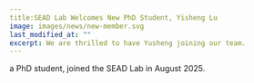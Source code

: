 ```yaml
---
title:SEAD Lab Welcomes New PhD Student, Yisheng Lu
image: images/news/new-member.svg
last_modified_at: ""
excerpt: We are thrilled to have Yusheng joining our team.
---
```


 a PhD student, joined the SEAD Lab in August 2025.
